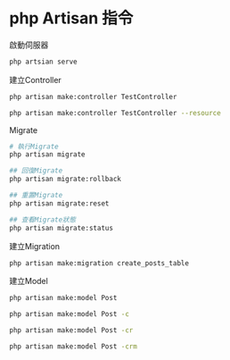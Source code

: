 # php Artisan 指令

啟動伺服器
```bash
php artsian serve
```
建立Controller
```bash
php artisan make:controller TestController

php artisan make:controller TestController --resource
```

Migrate
```bash
# 執行Migrate
php artisan migrate

## 回復Migrate
php artisan migrate:rollback

## 重置Migrate
php artisan migrate:reset

## 查看Migrate狀態
php artisan migrate:status
```

建立Migration
```bash
php artisan make:migration create_posts_table
```

建立Model
```bash
php artisan make:model Post

php artisan make:model Post -c

php artisan make:model Post -cr

php artisan make:model Post -crm
```
